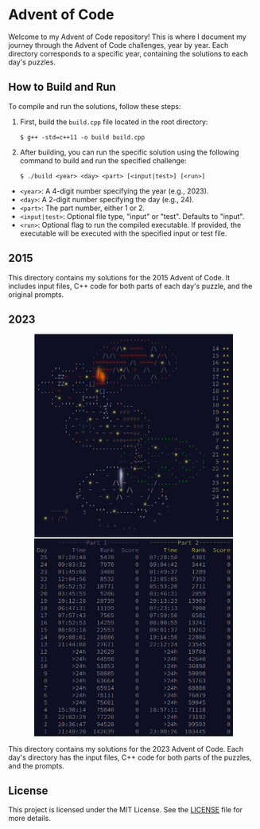 # Advent of Code

Welcome to my Advent of Code repository! This is where I document my journey
through the Advent of Code challenges, year by year. Each directory corresponds
to a specific year, containing the solutions to each day's puzzles.

## How to Build and Run

To compile and run the solutions, follow these steps:

1. First, build the `build.cpp` file located in the root directory:

    ``` shell
    $ g++ -std=c++11 -o build build.cpp
    ```

2. After building, you can run the specific solution using the following
   command to build and run the specified challenge:

    ``` shell
    $ ./build <year> <day> <part> [<input|test>] [<run>]
    ```

 - `<year>`: A 4-digit number specifying the year (e.g., 2023).
 - `<day>`: A 2-digit number specifying the day (e.g., 24).
 - `<part>`: The part number, either 1 or 2.
 - `<input|test>`: Optional file type, "input" or "test". Defaults to "input".
 - `<run>`: Optional flag to run the compiled executable. If provided, 
   the executable will be executed with the specified input or test file.

## 2015

This directory contains my solutions for the 2015 Advent of Code. It includes
input files, C++ code for both parts of each day's puzzle, and the original
prompts.

## 2023

<p align="center">
    <img src="./img/2023-calendar.png" alt="2023 Advent of Code Calendar" width="400px">
    <img src="./img/2023-leaderboard.png" alt="2023 Leaderboard" width="400px">
</p>

This directory contains my solutions for the 2023 Advent of Code. Each day's
directory has the input files, C++ code for both parts of the puzzles, and the
prompts.

## License

This project is licensed under the MIT License. See the [LICENSE](LICENSE) file
for more details.

